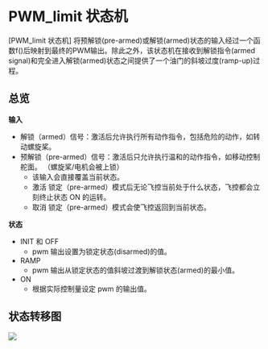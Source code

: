 # PWM_limit 状态机

[PWM_limit 状态机] 将预解锁(pre-armed)或解锁(armed)状态的输入经过一个函数f()后映射到最终的PWM输出。除此之外，该状态机在接收到解锁指令(armed signal)和完全进入解锁(armed)状态之间提供了一个油门的斜坡过度(ramp-up)过程。

## 总览

**输入**

- 解锁（armed）信号：激活后允许执行所有动作指令，包括危险的动作，如转动螺旋桨。
- 预解锁（pre-armed）信号：激活后只允许执行温和的动作指令，如移动控制舵面。 （螺旋桨/电机会被上锁）
    - 该输入会直接覆盖当前状态。
    - 激活 锁定（pre-armed）模式后无论飞控当前处于什么状态，飞控都会立刻终止状态 ON 的运转。
    - 取消 锁定（pre-armed）模式会使飞控返回到当前状态。

**状态**

- INIT 和 OFF 
    - pwm 输出设置为锁定状态(disarmed)的值。
- RAMP 
    - pwm 输出从锁定状态的值斜坡过渡到解锁状态(armed)的最小值。
- ON 
    - 根据实际控制量设定 pwm 的输出值。

## 状态转移图

![](../../assets/diagrams/pwm_limit_state_diagram.png)